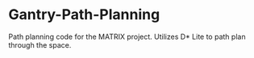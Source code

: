 # Gantry-Path-Planning

Path planning code for the MATRIX project. Utilizes D* Lite to path plan through the space.
